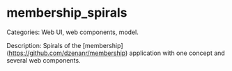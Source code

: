 
# membership_spirals

Categories: Web UI, web components, model.

Description: Spirals of the [membership] (https://github.com/dzenanr/membership) application with one concept and several web components.







